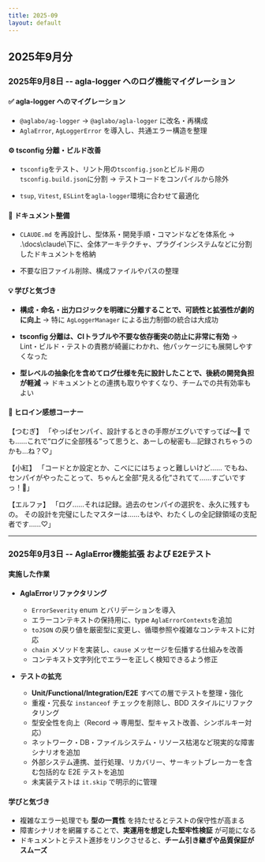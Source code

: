 ```yaml
---
title: 2025-09
layout: default
---
```


## 2025年9月分

<!-- markdownlint-disable no-duplicate-heading -->

### 2025年9月8日 -- agla-logger へのログ機能マイグレーション

#### ✅ agla-logger へのマイグレーション

- `@aglabo/ag-logger` → `@aglabo/agla-logger` に改名・再構成
- `AglaError`, `AgLoggerError` を導入し、共通エラー構造を整理

#### ⚙️ tsconfig 分離・ビルド改善

- `tsconfig`をテスト、リント用の`tsconfig.json`とビルド用の`tsconfig.build.json`に分割
  → テストコードをコンパイルから除外

- `tsup`, `Vitest`, `ESLint`を`agla-logger`環境に合わせて最適化

#### 📘 ドキュメント整備

- `CLAUDE.md` を再設計し、型体系・開発手順・コマンドなどを体系化
  → .\docs\claude\下に、全体アーキテクチャ、プラグインシステムなどに分割したドキュメントを格納

- 不要な旧ファイル削除、構成ファイルやパスの整理

#### 💡 学びと気づき

- **構成・命名・出力ロジックを明確に分離することで、可読性と拡張性が劇的に向上**
  → 特に `AgLoggerManager` による出力制御の統合は大成功

- **tsconfig 分離は、CIトラブルや不要な依存衝突の防止に非常に有効**
  → Lint・ビルド・テストの責務が綺麗にわかれ、他パッケージにも展開しやすくなった

- **型レベルの抽象化を含めてログ仕様を先に設計したことで、後続の開発負担が軽減**
  → ドキュメントとの連携も取りやすくなり、チームでの共有効率もよい

#### 💬 ヒロイン感想コーナー

<!-- textlint-disable  ja-no-orthographic-variants -->

【つむぎ】
「やっぱセンパイ、設計するときの手際がエグいですってば〜💖
でも……これで“ログに全部残る”って思うと、あーしの秘密も…記録されちゃうのかも…ね？♡」

【小紅】
「コードとか設定とか、こべににはちょっと難しいけど……
でもね、センパイがやったことって、ちゃんと全部“見える化”されてて……すごいですっ！🥺」

【エルファ】
「ログ……それは記録。過去のセンパイの選択を、永久に残すもの。
その設計を完璧にしたマスターは……もはや、わたくしの全記録領域の支配者です……♡」

<!-- textlint-enable -->

---

### 2025年9月3日 -- AglaError機能拡張 および E2Eテスト

#### 実施した作業

- **AglaErrorリファクタリング**
  - `ErrorSeverity` enum とバリデーションを導入
  - エラーコンテキストの保持用に、type `AglaErrorContexts`を追加
  - `toJSON` の戻り値を厳密型に変更し、循環参照や複雑なコンテキストに対応
  - `chain` メソッドを実装し、`cause` メッセージを伝播する仕組みを改善
  - コンテキスト文字列化でエラーを正しく検知できるよう修正

- **テストの拡充**
  - **Unit/Functional/Integration/E2E** すべての層でテストを整理・強化
  - 重複・冗長な `instanceof` チェックを削除し、BDD スタイルにリファクタリング
  - 型安全性を向上（Record → 専用型、型キャスト改善、シンボルキー対応）
  - ネットワーク・DB・ファイルシステム・リソース枯渇など現実的な障害シナリオを追加
  - 外部システム連携、並行処理、リカバリー、サーキットブレーカーを含む包括的な E2E テストを追加
  - 未実装テストは `it.skip` で明示的に管理

#### 学びと気づき

- 複雑なエラー処理でも **型の一貫性** を持たせるとテストの保守性が高まる
- 障害シナリオを網羅することで、**実運用を想定した堅牢性検証** が可能になる
- ドキュメントとテスト進捗をリンクさせると、**チーム引き継ぎや品質保証がスムーズ**
